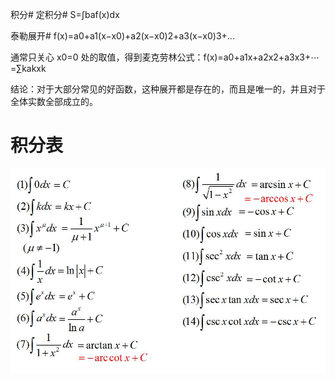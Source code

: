 积分#
定积分#
S=∫baf(x)dx


泰勒展开#
f(x)=a0+a1(x−x0)+a2(x−x0)2+a3(x−x0)3+...

通常只关心 x0=0 处的取值，得到麦克劳林公式：f(x)=a0+a1x+a2x2+a3x3+⋯=∑kakxk

结论：对于大部分常见的好函数，这种展开都是存在的，而且是唯一的，并且对于全体实数全部成立的。

# 积分表
<img src="../../img/jfb.png">